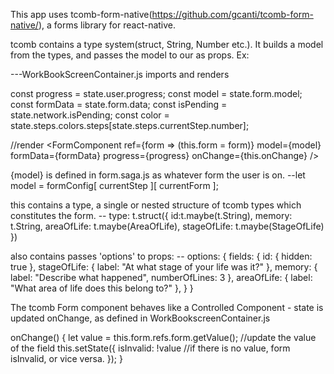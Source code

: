 This app uses tcomb-form-native(https://github.com/gcanti/tcomb-form-native/), a forms library for react-native.

tcomb contains a type system(struct, String, Number etc.). It builds a model from the types, and passes the model to our <FormComponent> as props. Ex:

---WorkBookScreenContainer.js imports and renders <FormComponent>

const progress = state.user.progress;
  const model = state.form.model;
  const formData = state.form.data;
  const isPending = state.network.isPending;
  const color = state.steps.colors.steps[state.steps.currentStep.number];


//render
 <FormComponent
                ref={form => (this.form = form)}
                model={model}
                formData={formData}
                progress={progress}
                onChange={this.onChange}
              />

{model} is defined in form.saga.js as whatever form the user is on. 
    --let model = formConfig[ currentStep ][ currentForm ];

this contains a type, a single or nested structure of tcomb types which constitutes the form.
--  type: t.struct({
      id:t.maybe(t.String),
      memory: t.String,
      areaOfLife: t.maybe(AreaOfLife),
      stageOfLife: t.maybe(StageOfLife)
    })

also contains passes 'options' to props:
-- options: {
      fields: {
        id: {
          hidden: true
        },
        stageOfLife: {
          label: "At what stage of your life was it?"
        },
        memory: {
          label: "Describe what happened",
          numberOfLines: 3
        },
        areaOfLife: {
          label: "What area of life does this belong to?"
        },
      }
    }

The tcomb Form component behaves like a Controlled Component - state is updated onChange, as defined in WorkBookscreenContainer.js

  onChange() {
    let value = this.form.refs.form.getValue(); //update the value of the field
    this.setState({
      isInvalid: !value  //if there is no value, form isInvalid, or vice versa.
    });
  }